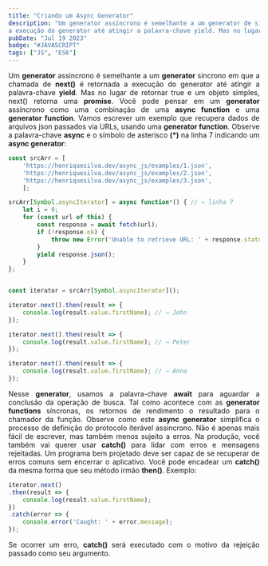 ```yaml
---
title: "Criando um Async Generator"
description: "Um generator assíncrono é semelhante a um generator de sincrono em que a chamada de next() é retornada
a execução do generator até atingir a palavra-chave yield. Mas no lugar de retornar true e um objeto simples, next() retorna uma promise."
pubDate: "Jul 19 2023"
badge: "#JAVASCRIPT"
tags: ["JS", "ES6"]
---
```

<p style="text-align: justify">
    Um <b>generator</b> assíncrono é semelhante a um <b>generator</b> sincrono em que a chamada de <b>next()</b> é retornada
    a execução do generator até atingir a palavra-chave <b>yield</b>. Mas no lugar de retornar true e um objeto simples, next() retorna uma <b>promise</b>.
    Você pode pensar em um <b>generator</b> assíncrono como uma combinação de uma <b>async function</b>
    e uma <b>generator function</b>. Vamos escrever um exemplo que recupera dados de arquivos json passados via URLs, usando uma <b>generator function</b>. 
    Observe a palavra-chave <b>async</b> e o símbolo de asterisco <b>(*)</b> na linha 7 indicando um <b>async generator</b>:
</p>

```javascript
const srcArr = [
    'https://henriquesilva.dev/async_js/examples/1.json',
    'https://henriquesilva.dev/async_js/examples/2.json',
    'https://henriquesilva.dev/async_js/examples/3.json',
    ];

srcArr[Symbol.asyncIterator] = async function*() { // ⇒ linha 7
    let i = 0;
    for (const url of this) {
        const response = await fetch(url);
        if (!response.ok) {
            throw new Error('Unable to retrieve URL: ' + response.status);
        }
        yield response.json();
    }
};


const iterator = srcArr[Symbol.asyncIterator]();

iterator.next().then(result => {
    console.log(result.value.firstName); // ⇒ John
});

iterator.next().then(result => {
    console.log(result.value.firstName); // ⇒ Peter
});

iterator.next().then(result => {
    console.log(result.value.firstName); // ⇒ Anna
});

```
<p style="text-align: justify">
    Nesse <b>generator</b>, usamos a palavra-chave <b>await</b> para aguardar a conclusão da operação de busca. 
    Tal como acontece com as <b>generator functions</b> síncronas, os retornos de rendimento
    o resultado para o chamador da função. Observe como este <b>async generator</b>
    simplifica o processo de definição do protocolo iterável assíncrono. Não é
    apenas mais fácil de escrever, mas também menos sujeito a erros.
    Na produção, você também vai querer usar <b>catch()</b> para lidar com erros e mensagens rejeitadas.
    Um programa bem projetado deve ser capaz de se recuperar
    de erros comuns sem encerrar o aplicativo. Você pode encadear um
    <b>catch()</b> da mesma forma que seu método irmão <b>then()</b>. Exemplo:
</p>

```javascript
iterator.next()
.then(result => {
    console.log(result.value.firstName);
})
.catch(error => {
    console.error('Caught: ' + error.message);
});

```
<p style="text-align: justify">
    Se ocorrer um erro, <b>catch()</b> será executado com o motivo da rejeição passado como
    seu argumento.
</p>